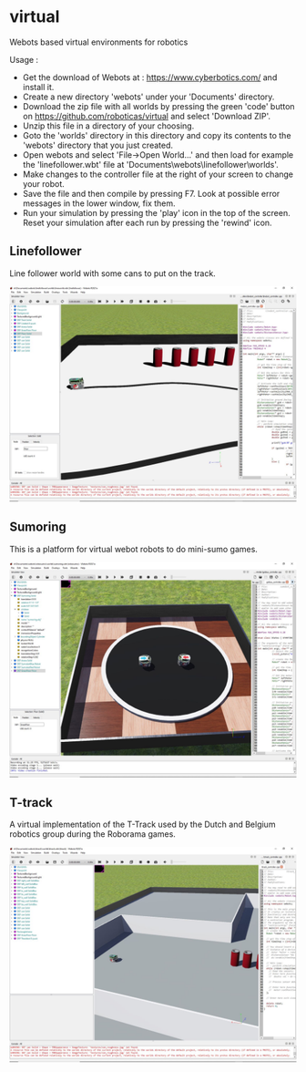 # virtual
Webots based virtual environments for robotics

Usage : 
- Get the download of Webots at : https://www.cyberbotics.com/ and install it.
- Create a new directory 'webots' under your 'Documents' directory.
- Download the zip file with all worlds by pressing the green 'code' button on https://github.com/roboticas/virtual and select 'Download ZIP'.
- Unzip this file in a directory of your choosing.
- Goto the 'worlds' directory in this directory and copy its contents to the 'webots' directory that you just created.
- Open webots and select 'File->Open World...' and then load for example the 'linefollower.wbt' file at 'Documents\webots\linefollower\worlds'.
- Make changes to the controller file at the right of your screen to change your robot. 
- Save the file and then compile by pressing F7. Look at possible error messages in the
  lower window, fix them.
- Run your simulation by pressing the 'play' icon in the top of the screen. Reset your simulation after each run by pressing the 'rewind' icon.

## Linefollower
Line follower world with some cans to put on the track.

![Line_Follower](/linefollower.jpg "Linefollower in webots")

## Sumoring
This is a platform for virtual webot robots to do mini-sumo games. 

![Sumo ring](/sumoring.jpg "Sumoring in webots")

## T-track
A virtual implementation of the T-Track used by the Dutch and Belgium robotics group during the Roborama games.

![T-track](/ttrack.jpg "Roborama t-track in webots")

